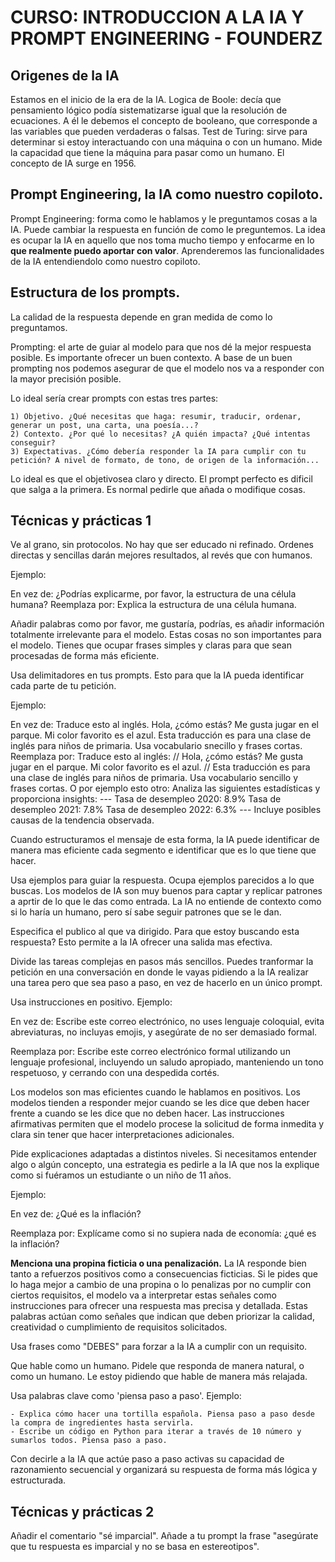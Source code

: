 # CURSO: INTRODUCCION A LA IA Y PROMPT ENGINEERING - FOUNDERZ

## Origenes de la IA
Estamos en el inicio de la era de la IA.
Logica de Boole: decía que pensamiento lógico podía sistematizarse igual que la resolución de ecuaciones. A él le debemos el concepto de booleano, que corresponde a las variables que pueden verdaderas o falsas.
Test de Turing: sirve para determinar si estoy interactuando con una máquina o con un humano. Mide la capacidad que tiene la máquina para pasar como un humano.
El concepto de IA surge en 1956.

## Prompt Engineering, la IA como nuestro copiloto.
Prompt Engineering: forma como le hablamos y le preguntamos cosas a la IA. Puede cambiar la respuesta en función de como le preguntemos.
La idea es ocupar la IA en aquello que nos toma mucho tiempo y enfocarme en lo **que realmente puedo aportar con valor**.
Aprenderemos las funcionalidades de la IA entendiendolo como nuestro copiloto.

## Estructura de los prompts.
La calidad de la respuesta depende en gran medida de como lo preguntamos.

Prompting: el arte de guiar al modelo para que nos dé la mejor respuesta posible. Es importante ofrecer un buen contexto. A base de un buen prompting nos podemos asegurar de que el modelo nos va a responder con la mayor precisión posible.

Lo ideal sería crear prompts con estas tres partes:

    1) Objetivo. ¿Qué necesitas que haga: resumir, traducir, ordenar, generar un post, una carta, una poesía...?
    2) Contexto. ¿Por qué lo necesitas? ¿A quién impacta? ¿Qué intentas conseguir?
    3) Expectativas. ¿Cómo debería responder la IA para cumplir con tu petición? A nivel de formato, de tono, de origen de la información...

Lo ideal es que el objetivosea claro y directo. El prompt perfecto es dificil que salga a la primera. Es normal pedirle que añada o modifique cosas.

## Técnicas y prácticas 1

Ve al grano, sin protocolos. No hay que ser educado ni refinado. Ordenes directas y sencillas darán mejores resultados, al revés que con humanos.

Ejemplo:

En vez de: ¿Podrías explicarme, por favor, la estructura de una célula humana?
Reemplaza por: Explica la estructura de una célula humana.

Añadir palabras como por favor, me gustaría, podrías, es añadir información totalmente irrelevante para el modelo. Estas cosas no son importantes para el modelo. Tienes que ocupar frases simples y claras para que sean procesadas de forma más eficiente.

Usa delimitadores en tus prompts. Esto para que la IA pueda identificar cada parte de tu petición.

Ejemplo:

En vez de: Traduce esto al inglés. Hola, ¿cómo estás? Me gusta jugar en el parque. Mi color favorito es el azul. Esta traducción es para una clase de inglés para niños de primaria. Usa vocabulario snecillo y frases cortas.
Reemplaza por: 
                Traduce esto al inglés:
                //
                Hola, ¿cómo estás?
                Me gusta jugar en el parque.
                Mi color favorito es el azul.
                //
                Esta traducción es para una clase de inglés para niños de primaria. Usa vocabulario sencillo y frases cortas.
O por ejemplo esto otro:
                            Analiza las siguientes estadísticas y proporciona insights:
                            ---
                            Tasa de desempleo 2020: 8.9%
                            Tasa de desempleo 2021: 7.8%
                            Tasa de desempleo 2022: 6.3%
                            ---
                            Incluye posibles causas de la tendencia observada.

Cuando estructuramos el mensaje de esta forma, la IA puede identificar de manera mas eficiente cada segmento e identificar que es lo que tiene que hacer.

Usa ejemplos para guiar la respuesta. Ocupa ejemplos parecidos a lo que buscas. Los modelos de IA son muy buenos para captar y replicar patrones a aprtir de lo que le das como entrada. La IA no entiende de contexto como si lo haría un humano, pero sí sabe seguir patrones que se le dan.

Especifica el publico al que va dirigido. Para que estoy buscando esta respuesta? Esto permite a la IA ofrecer una salida mas efectiva. 

Divide las tareas complejas en pasos más sencillos. Puedes tranformar la petición en una conversación en donde le vayas pidiendo a la IA realizar una tarea pero que sea paso a paso, en vez de hacerlo en un único prompt.

Usa instrucciones en positivo. Ejemplo:

En vez de: Escribe este correo electrónico, no uses lenguaje coloquial, evita abreviaturas, no incluyas emojis, y asegúrate de no ser demasiado formal.

Reemplaza por: Escribe este correo electrónico formal utilizando un lenguaje profesional, incluyendo un saludo apropiado, manteniendo un tono respetuoso, y cerrando con una despedida cortés.

Los modelos son mas eficientes cuando le hablamos en positivos. Los modelos tienden a responder mejor cuando se les dice que deben hacer frente a cuando se les dice que no deben hacer. Las instrucciones afirmativas permiten que el modelo procese la solicitud de forma inmedita y clara sin tener que hacer interpretaciones adicionales.

Pide explicaciones adaptadas a distintos niveles. Si necesitamos entender algo o algún concepto, una estrategia es pedirle a la IA que nos la explique como si fuéramos un estudiante o un niño de 11 años.

Ejemplo:

En vez de: ¿Qué es la inflación?

Reemplaza por: Explícame como si no supiera nada de economía: ¿qué es la inflación?

**Menciona una propina ficticia o una penalización.** La IA responde bien tanto a refuerzos positivos como a consecuencias ficticias. Si le pides que lo haga mejor a cambio de una propina o lo penalizas por no cumplir con ciertos requisitos, el modelo va a interpretar estas señales como instrucciones para ofrecer una respuesta mas precisa y detallada. Estas palabras actúan como señales que indican que deben priorizar la calidad, creatividad o cumplimiento de requisitos solicitados.

Usa frases como "DEBES" para forzar a la IA a cumplir con un requisito.

Que hable como un humano. Pidele que responda de manera natural, o como un humano. Le estoy pidiendo que hable de manera más relajada. 

Usa palabras clave como 'piensa paso a paso'. Ejemplo:

    - Explica cómo hacer una tortilla española. Piensa paso a paso desde la compra de ingredientes hasta servirla.
    - Escribe un código en Python para iterar a través de 10 número y sumarlos todos. Piensa paso a paso.

Con decirle a la IA que actúe paso a paso activas su capacidad de razonamiento secuencial y organizará su respuesta de forma más lógica y estructurada. 

## Técnicas y prácticas 2

Añadir el comentario "sé imparcial". Añade a tu prompt la frase "asegúrate que tu respuesta es imparcial y no se basa en estereotipos".